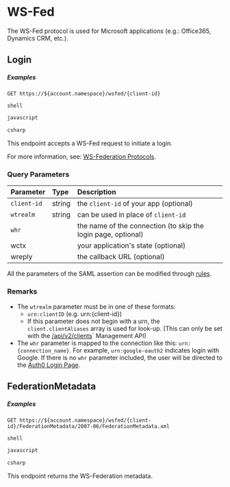# WS-Fed

The WS-Fed protocol is used for Microsoft applications (e.g.: Office365, Dynamics CRM, etc.).

## Login

<h5 class="code-snippet-title">Examples</h5>

```http
GET https://${account.namespace}/wsfed/{client-id}
```

```shell
shell
```

```javascript
javascript
```

```csharp
csharp
```

This endpoint accepts a WS-Fed request to initiate a login.

<aside class="notice">
For more information, see: <a href="/protocols#ws-federation">WS-Federation Protocols</a>.
</aside>

### Query Parameters

| Parameter        | Type       | Description |
|:-----------------|:-----------|:------------|
| `client-id`      | string     | the `client-id` of your app (optional) |
| `wtrealm`        | string     | can be used in place of `client-id` |
| `whr `           |            | the name of the connection (to skip the login page, optional) |
| wctx             |            | your application's state (optional) |
| wreply           |            | the callback URL (optional) |

<aside class="notice">
All the parameters of the SAML assertion can be modified through <a href='/rules'>rules</a>.
</aside>

### Remarks

* The `wtrealm` parameter must be in one of these formats:
  * `urn:clientID` (e.g. urn:{client-id})
  * If this parameter does not begin with a urn, the `client.clientAliases` array is used for look-up. (This can only be set with the [/api/v2/clients](/api/management/v2#!/Clients/get_clients)` Management API)
* The `whr` parameter is mapped to the connection like this: `urn:{connection_name}`. For example, `urn:google-oauth2` indicates login with Google. If there is no `whr` parameter included, the user will be directed to the [Auth0 Login Page](/login_page).

## FederationMetadata

<h5 class="code-snippet-title">Examples</h5>

```http
GET https://${account.namespace}/wsfed/{client-id}/FederationMetadata/2007-06/FederationMetadata.xml
```

```shell
shell
```

```javascript
javascript
```

```csharp
csharp
```

This endpoint returns the WS-Federation metadata.
